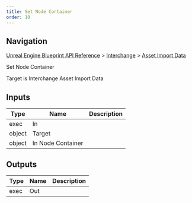 ```yaml
---
title: Set Node Container
order: 10
---
```

## Navigation

[Unreal Engine Blueprint API Reference](https://dev.epicgames.com/documentation/en-us/unreal-engine/BlueprintAPI) > [Interchange](https://dev.epicgames.com/documentation/en-us/unreal-engine/BlueprintAPI/Interchange) > [Asset Import Data](https://dev.epicgames.com/documentation/en-us/unreal-engine/BlueprintAPI/Interchange/AssetImportData)

Set Node Container

Target is Interchange Asset Import Data

## Inputs

| Type | Name | Description |
| --- | --- | --- |
| exec | In |  |
| object | Target |  |
| object | In Node Container |  |

## Outputs

| Type | Name | Description |
| --- | --- | --- |
| exec | Out |  |
